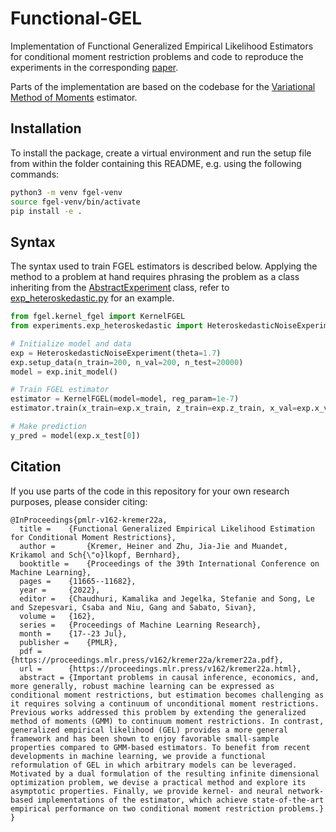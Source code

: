 # Functional-GEL
Implementation of Functional Generalized Empirical Likelihood Estimators 
for conditional moment restriction problems and code to reproduce the experiments in the corresponding 
[paper](https://proceedings.mlr.press/v162/kremer22a.html).

Parts of the implementation are based on the codebase for the [Variational Method of Moments](https://github.com/CausalML/VMM) estimator.

## Installation
To install the package, create a virtual environment and run the setup file from within the folder containing this README, e.g. using the following commands:
```bash
python3 -m venv fgel-venv
source fgel-venv/bin/activate
pip install -e .
```

## Syntax
The syntax used to train FGEL estimators is described below. Applying the method to a problem at hand requires phrasing the problem
as a class inheriting from the [AbstractExperiment](experiments/abstract_experiment.py) class, 
refer to [exp_heteroskedastic.py](experiments/exp_heteroskedastic.py) for an example.
```python
from fgel.kernel_fgel import KernelFGEL
from experiments.exp_heteroskedastic import HeteroskedasticNoiseExperiment

# Initialize model and data
exp = HeteroskedasticNoiseExperiment(theta=1.7)
exp.setup_data(n_train=200, n_val=200, n_test=20000)
model = exp.init_model()

# Train FGEL estimator
estimator = KernelFGEL(model=model, reg_param=1e-7)
estimator.train(x_train=exp.x_train, z_train=exp.z_train, x_val=exp.x_val, z_val=exp.z_val)

# Make prediction
y_pred = model(exp.x_test[0])
```

[comment]: <> (## Reproducibility)

[comment]: <> (The experimental results presented in the [paper]&#40;https://proceedings.mlr.press/v162/kremer22a.html&#41; can be reproduced by running the script [run_experiment.py]&#40;run_experiment.py&#41; via)

[comment]: <> (```)

[comment]: <> (python3 run_experiment.py --experiment exp --run_all --method method --rollouts 50)

[comment]: <> (```)

[comment]: <> (with `exp in ['heteroskedastic', 'network_iv']` and `methods in []`.)

## Citation
If you use parts of the code in this repository for your own research purposes, please consider citing:
```
@InProceedings{pmlr-v162-kremer22a,
  title = 	 {Functional Generalized Empirical Likelihood Estimation for Conditional Moment Restrictions},
  author =       {Kremer, Heiner and Zhu, Jia-Jie and Muandet, Krikamol and Sch{\"o}lkopf, Bernhard},
  booktitle = 	 {Proceedings of the 39th International Conference on Machine Learning},
  pages = 	 {11665--11682},
  year = 	 {2022},
  editor = 	 {Chaudhuri, Kamalika and Jegelka, Stefanie and Song, Le and Szepesvari, Csaba and Niu, Gang and Sabato, Sivan},
  volume = 	 {162},
  series = 	 {Proceedings of Machine Learning Research},
  month = 	 {17--23 Jul},
  publisher =    {PMLR},
  pdf = 	 {https://proceedings.mlr.press/v162/kremer22a/kremer22a.pdf},
  url = 	 {https://proceedings.mlr.press/v162/kremer22a.html},
  abstract = {Important problems in causal inference, economics, and, more generally, robust machine learning can be expressed as conditional moment restrictions, but estimation becomes challenging as it requires solving a continuum of unconditional moment restrictions. Previous works addressed this problem by extending the generalized method of moments (GMM) to continuum moment restrictions. In contrast, generalized empirical likelihood (GEL) provides a more general framework and has been shown to enjoy favorable small-sample properties compared to GMM-based estimators. To benefit from recent developments in machine learning, we provide a functional reformulation of GEL in which arbitrary models can be leveraged. Motivated by a dual formulation of the resulting infinite dimensional optimization problem, we devise a practical method and explore its asymptotic properties. Finally, we provide kernel- and neural network-based implementations of the estimator, which achieve state-of-the-art empirical performance on two conditional moment restriction problems.}
}
```
